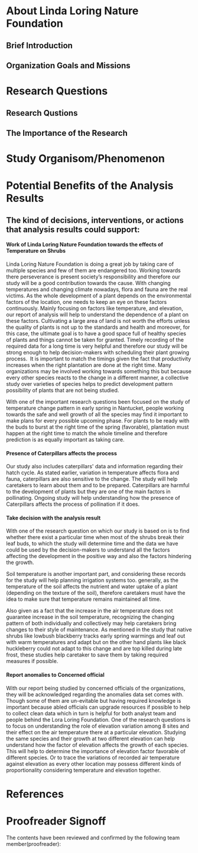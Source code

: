 # About Linda Loring Nature Foundation
## Brief Introduction

## Organization Goals and Missions


# Research Questions
## Research Qustions

## The Importance of the Research

# Study Organisom/Phenomenon


# Potential Benefits of the Analysis Results
## The kind of decisions, interventions, or actions that analysis results could support:

#### Work of Linda Loring Nature Foundation towards the effects of Temperature on Shrubs

Linda Loring Nature Foundation is doing a great job by taking care of multiple species and few of them are endangered too. Working towards there perseverance is present society’s responsibility and therefore our study will be a good contribution towards the cause. With changing temperatures and changing climate nowadays, flora and fauna are the real victims. As the whole development of a plant depends on the environmental factors of the location, one needs to keep an eye on these factors continuously. Mainly focusing on factors like temperature, and elevation, our report of analysis will help to understand the dependence of a plant on these factors. Cultivating a large area of land is not worth the efforts unless the quality of plants is not up to the standards and health and moreover, for this case, the ultimate goal is to have a good space full of healthy species of plants and things cannot be taken for granted. Timely recording of the required data for a long time is very helpful and therefore our study will be strong enough to help decision-makers with scheduling their plant growing process.  It is important to match the timings given the fact that productivity increases when the right plantation are done at the right time. Many organizations may be involved working towards something this but because every other species reacts to the change in a different manner, a collective study over varieties of species helps to predict development pattern possibility of plants that are not being studied. 

With one of the important research questions been focused on the study of temperature change pattern in early spring in Nantucket, people working towards the safe and well growth of all the species may find it important to make plans for every possible upcoming phase. For plants to be ready with the buds to burst at the right time of the spring (favorable), plantation must happen at the right time to match the whole timeline and therefore prediction is as equally important as taking care.

#### Presence of Caterpillars affects the process

Our study also includes caterpillars' data and information regarding their hatch cycle. As stated earlier, variation in temperature affects flora and fauna, caterpillars are also sensitive to the change. The study will help caretakers to learn about them and to be prepared. Caterpillars are harmful to the development of plants but they are one of the main factors in pollinating. Ongoing study will help understanding how the presence of Caterpillars affects the process of pollination if it does.

#### Take decision with the analysis result 

With one of the research question on which our study is based on is to find whether there exist a particular time when most of the shrubs break their leaf buds, to which the study will determine time and the data we have could be used by the decision-makers to understand all the factors affecting the development in the positive way and also the factors hindering the growth.

Soil temperature is another important part, and considering these records for the study will help planning irrigation systems too. generally, as the temperature of the soil affects the nutrient and water uptake of a plant (depending on the texture of the soil), therefore caretakers must have the idea to make sure that temperature remains maintained all time.

Also given as a fact that the increase in the air temperature does not guarantee increase in the soil temperature, recognizing the changing pattern of both individually and collectively may help caretakers bring changes to their style of maintenance.
As mentioned in the study that native shrubs like lowbush blackberry tracks early spring warmings and leaf out with warm temperatures and adapt but on the other hand plants like black huckleberry could not adapt to this change and are top killed during late frost, these studies help caretaker to save them by taking required measures if possible.

#### Report anomalies to Concerned official

With our report being studied by concerned officials of the organizations, they will be acknowledged regarding the anomalies data set comes with. Though some of them are un-evitable but having required knowledge is important because abled officials can upgrade resources if possible to help to collect clean data which in turn is helpful for both analyst team and people behind the Lora Loring Foundation. 
One of the research questions is to focus on understanding the role of elevation variation among 8 sites and their effect on the air temperature there at a particular elevation. Studying the same species and their growth at two different elevation can help understand how the factor of elevation affects the growth of each species. This will help to determine the importance of elevation factor favorable of different species. Or to trace the variations of recorded air temperature against elevation as every other location may possess different kinds of proportionality considering temperature and elevation together.

# References

# Proofreader Signoff
The contents have been reviewed and confirmed by the following team member(proofreader):


